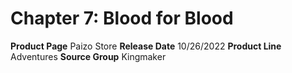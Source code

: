 ﻿---
id: '176'
name: Chapter 7. Blood for Blood
rarity: Common
type: Source

---
# Chapter 7: Blood for Blood

**Product Page** Paizo Store
**Release Date** 10/26/2022
**Product Line** Adventures
**Source Group** Kingmaker